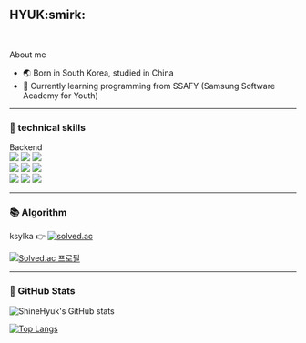 <h2>HYUK:smirk:</h2></br>

About me
- :earth_asia: Born in South Korea, studied in China</br>
- :memo: Currently learning programming from SSAFY (Samsung Software Academy for Youth) </br>


-----  
 ### 🔨 technical skills  
 <div>
  <div>Backend</div>
  <img src="https://img.shields.io/badge/java-007396?style=flat"/>
  <img src="https://img.shields.io/badge/spring-6DB33F?style=flat&logo=spring&logoColor=white"> 
  <img src="https://img.shields.io/badge/Postman-FF6C37?style=flat-square&logo=Postman&logoColor=white"/>
  <br/>
  <img src="https://img.shields.io/badge/mysql-4479A1?style=flat&logo=mysql&logoColor=white"> 
  <img src="https://img.shields.io/badge/MariaDB-003545?style=flat-square&logo=mariaDB&logoColor=white"/>
  <img src="https://img.shields.io/badge/MongoDB-47A248?style=flat-square&logo=MongoDB&logoColor=white"/>
  <br/>
  <img src="https://img.shields.io/badge/vue.js-4FC08D?style=flat&logo=vue.js&logoColor=white"> 
  <img src="https://img.shields.io/badge/React-61DAFB?style=flat-square&logo=React&logoColor=black"/>
  <img src="https://img.shields.io/badge/Flutter-02569B?style=flat-square&logo=flutter&logoColor=white"/>
</div>

-----  
### 📚 Algorithm  
ksylka 👉 [![solved.ac](https://img.shields.io/badge/solved.ac-98FB98?style=flat)](https://solved.ac/profile/ksylka)  

[![Solved.ac
프로필](http://mazassumnida.wtf/api/generate_badge?boj=ksylka)](https://solved.ac/ksylka)
  
-----
### 📝 GitHub Stats
![ShineHyuk's GitHub stats](https://github-readme-stats.vercel.app/api?username=ShineHyuk&show_icons=true&theme=great-gatsby)</br>

[![Top Langs](https://github-readme-stats.vercel.app/api/top-langs/?username=ShineHyuk&langs_count=8)](https://github.com/ShineHyuk/github-readme-stats)

